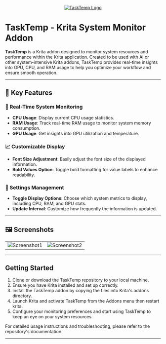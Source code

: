 <p align="center">
  <a href="https://imgur.com/gTU0dzX">
    <img src="https://i.imgur.com/gTU0dzX.png" alt="TaskTemp Logo">
  </a>
</p>

# TaskTemp - Krita System Monitor Addon

**TaskTemp** is a Krita addon designed to monitor system resources and performance within the Krita application. Created to be used with AI or other system-intensive Krita addons, TaskTemp provides real-time insights into GPU, CPU, and RAM usage to help you optimize your workflow and ensure smooth operation.

---

## 🌟 Key Features

### 🚀 Real-Time System Monitoring

- **CPU Usage**: Display current CPU usage statistics.
- **RAM Usage**: Track real-time RAM usage to monitor system memory consumption.
- **GPU Usage**: Get insights into GPU utilization and temperature.

### 📈 Customizable Display

- **Font Size Adjustment**: Easily adjust the font size of the displayed information.
- **Bold Values Option**: Toggle bold formatting for value labels to enhance readability.

### 🔄 Settings Management

- **Toggle Display Options**: Choose which system metrics to display, including CPU, RAM, and GPU stats.
- **Update Interval**: Customize how frequently the information is updated.

---

## 🖼️ Screenshots

<table>
  <tr>
    <td><img src="https://pixeldrain.com/u/8guFZ3bm" alt="Screenshot1"></td>
    <td><img src="https://i.imgur.com/u4SkNyy.png" alt="Screenshot2"></td>
  </tr>
</table>

---

## Getting Started

1. Clone or download the TaskTemp repository to your local machine.
2. Ensure you have Krita installed and set up correctly.
3. Install the TaskTemp addon by copying the files into Krita's addons directory.
4. Launch Krita and activate TaskTemp from the Addons menu then restart krita.
5. Configure your monitoring preferences and start using TaskTemp to keep an eye on your system resources.

For detailed usage instructions and troubleshooting, please refer to the repository's documentation.

---

